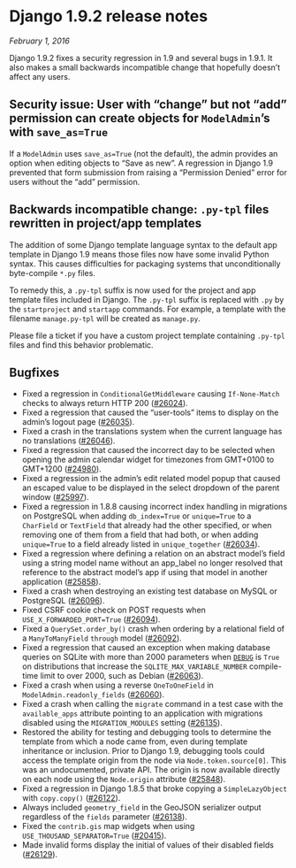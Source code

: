 # Django 1.9.2 release notes

*February 1, 2016*

Django 1.9.2 fixes a security regression in 1.9 and several bugs in 1.9.1. It
also makes a small backwards incompatible change that hopefully doesn’t affect
any users.

## Security issue: User with “change” but not “add” permission can create objects for `ModelAdmin`’s with `save_as=True`

If a `ModelAdmin` uses `save_as=True` (not the default), the admin
provides an option when editing objects to “Save as new”. A regression in
Django 1.9 prevented that form submission from raising a “Permission Denied”
error for users without the “add” permission.

## Backwards incompatible change: `.py-tpl` files rewritten in project/app templates

The addition of some Django template language syntax to the default app
template in Django 1.9 means those files now have some invalid Python syntax.
This causes difficulties for packaging systems that unconditionally
byte-compile `*.py` files.

To remedy this, a `.py-tpl` suffix is now used for the project and app
template files included in Django. The `.py-tpl` suffix is replaced with
`.py` by the `startproject` and `startapp` commands. For example, a
template with the filename `manage.py-tpl` will be created as `manage.py`.

Please file a ticket if you have a custom project template containing
`.py-tpl` files and find this behavior problematic.

## Bugfixes

* Fixed a regression in `ConditionalGetMiddleware` causing `If-None-Match`
  checks to always return HTTP 200 ([#26024](https://code.djangoproject.com/ticket/26024)).
* Fixed a regression that caused the “user-tools” items to display on the
  admin’s logout page ([#26035](https://code.djangoproject.com/ticket/26035)).
* Fixed a crash in the translations system when the current language has no
  translations ([#26046](https://code.djangoproject.com/ticket/26046)).
* Fixed a regression that caused the incorrect day to be selected when opening
  the admin calendar widget for timezones from GMT+0100 to GMT+1200
  ([#24980](https://code.djangoproject.com/ticket/24980)).
* Fixed a regression in the admin’s edit related model popup that caused an
  escaped value to be displayed in the select dropdown of the parent window
  ([#25997](https://code.djangoproject.com/ticket/25997)).
* Fixed a regression in 1.8.8 causing incorrect index handling in migrations on
  PostgreSQL when adding `db_index=True` or `unique=True` to a
  `CharField` or `TextField` that already had the other specified, or when
  removing one of them from a field that had both, or when adding
  `unique=True` to a field already listed in `unique_together`
  ([#26034](https://code.djangoproject.com/ticket/26034)).
* Fixed a regression where defining a relation on an abstract model’s field
  using a string model name without an app_label no longer resolved that
  reference to the abstract model’s app if using that model in another
  application ([#25858](https://code.djangoproject.com/ticket/25858)).
* Fixed a crash when destroying an existing test database on MySQL or
  PostgreSQL ([#26096](https://code.djangoproject.com/ticket/26096)).
* Fixed CSRF cookie check on POST requests when `USE_X_FORWARDED_PORT=True`
  ([#26094](https://code.djangoproject.com/ticket/26094)).
* Fixed a `QuerySet.order_by()` crash when ordering by a relational field of
  a `ManyToManyField` `through` model ([#26092](https://code.djangoproject.com/ticket/26092)).
* Fixed a regression that caused an exception when making database queries on
  SQLite with more than 2000 parameters when [`DEBUG`](../ref/settings.md#std-setting-DEBUG) is `True` on
  distributions that increase the `SQLITE_MAX_VARIABLE_NUMBER` compile-time
  limit to over 2000, such as Debian ([#26063](https://code.djangoproject.com/ticket/26063)).
* Fixed a crash when using a reverse `OneToOneField` in
  `ModelAdmin.readonly_fields` ([#26060](https://code.djangoproject.com/ticket/26060)).
* Fixed a crash when calling the `migrate` command in a test case with the
  `available_apps` attribute pointing to an application with migrations
  disabled using the `MIGRATION_MODULES` setting ([#26135](https://code.djangoproject.com/ticket/26135)).
* Restored the ability for testing and debugging tools to determine the
  template from which a node came from, even during template inheritance or
  inclusion. Prior to Django 1.9, debugging tools could access the template
  origin from the node via `Node.token.source[0]`. This was an undocumented,
  private API. The origin is now available directly on each node using the
  `Node.origin` attribute ([#25848](https://code.djangoproject.com/ticket/25848)).
* Fixed a regression in Django 1.8.5 that broke copying a `SimpleLazyObject`
  with `copy.copy()` ([#26122](https://code.djangoproject.com/ticket/26122)).
* Always included `geometry_field` in the GeoJSON serializer output regardless
  of the `fields` parameter ([#26138](https://code.djangoproject.com/ticket/26138)).
* Fixed the `contrib.gis` map widgets when using
  `USE_THOUSAND_SEPARATOR=True` ([#20415](https://code.djangoproject.com/ticket/20415)).
* Made invalid forms display the initial of values of their disabled fields
  ([#26129](https://code.djangoproject.com/ticket/26129)).
